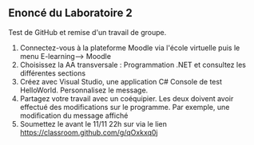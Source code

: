 Enoncé du Laboratoire 2
-----------------------
Test de GitHub et remise d'un travail de groupe.

1) Connectez-vous à la plateforme Moodle via l'école virtuelle puis le menu E-learning--> Moodle
2) Choisissez la AA transversale : Programmation .NET et consultez les différentes sections
3) Créez avec Visual Studio, une application C# Console de test HelloWorld. Personnalisez le message.
4) Partagez votre travail avec un coéquipier. Les deux doivent avoir effectué des modifications sur le programme. Par exemple, une modification du message affiché
5) Soumettez le avant le 11/11 22h sur via le lien https://classroom.github.com/g/qOxkxq0j
